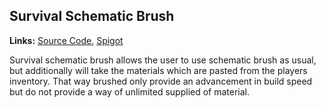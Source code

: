 ## Survival Schematic Brush

**Links:** [Source Code](https://github.com/eldoriarpg/survivalschematicbrush), 
[Spigot](https://www.spigotmc.org/resources/102676/)

Survival schematic brush allows the user to use schematic brush as usual, but additionally will take the materials which are pasted from the players inventory.
That way brushed only provide an advancement in build speed but do not provide a way of unlimited supplied of material.
